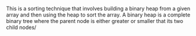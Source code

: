 This is a sorting technique that involves building a binary heap from a given array and then using the heap to sort the array.
A binary heap is a complete binary tree where the parent node is either greater or smaller that its two child nodes/